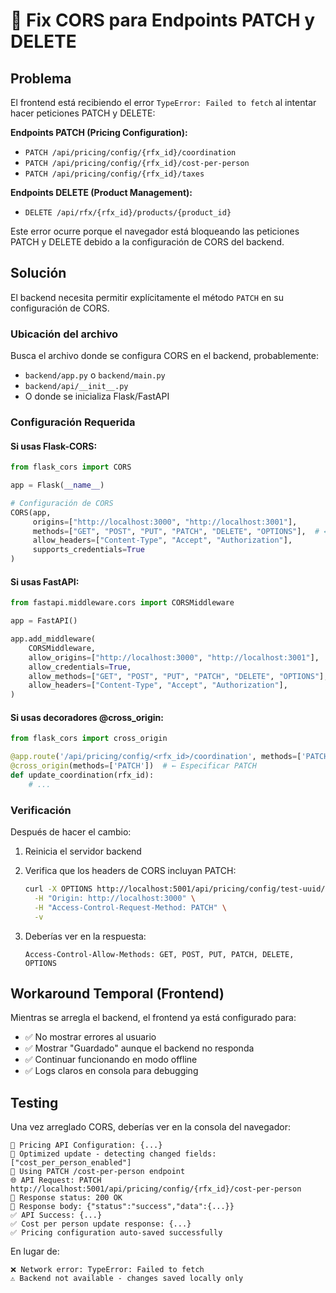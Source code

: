 # 🔧 Fix CORS para Endpoints PATCH y DELETE

## Problema

El frontend está recibiendo el error `TypeError: Failed to fetch` al intentar hacer peticiones PATCH y DELETE:

**Endpoints PATCH (Pricing Configuration):**
- `PATCH /api/pricing/config/{rfx_id}/coordination`
- `PATCH /api/pricing/config/{rfx_id}/cost-per-person`
- `PATCH /api/pricing/config/{rfx_id}/taxes`

**Endpoints DELETE (Product Management):**
- `DELETE /api/rfx/{rfx_id}/products/{product_id}`

Este error ocurre porque el navegador está bloqueando las peticiones PATCH y DELETE debido a la configuración de CORS del backend.

## Solución

El backend necesita permitir explícitamente el método `PATCH` en su configuración de CORS.

### Ubicación del archivo

Busca el archivo donde se configura CORS en el backend, probablemente:
- `backend/app.py` o `backend/main.py`
- `backend/api/__init__.py`
- O donde se inicializa Flask/FastAPI

### Configuración Requerida

#### Si usas Flask-CORS:

```python
from flask_cors import CORS

app = Flask(__name__)

# Configuración de CORS
CORS(app, 
     origins=["http://localhost:3000", "http://localhost:3001"],
     methods=["GET", "POST", "PUT", "PATCH", "DELETE", "OPTIONS"],  # ← Agregar PATCH
     allow_headers=["Content-Type", "Accept", "Authorization"],
     supports_credentials=True
)
```

#### Si usas FastAPI:

```python
from fastapi.middleware.cors import CORSMiddleware

app = FastAPI()

app.add_middleware(
    CORSMiddleware,
    allow_origins=["http://localhost:3000", "http://localhost:3001"],
    allow_credentials=True,
    allow_methods=["GET", "POST", "PUT", "PATCH", "DELETE", "OPTIONS"],  # ← Agregar PATCH
    allow_headers=["Content-Type", "Accept", "Authorization"],
)
```

#### Si usas decoradores @cross_origin:

```python
from flask_cors import cross_origin

@app.route('/api/pricing/config/<rfx_id>/coordination', methods=['PATCH'])
@cross_origin(methods=['PATCH'])  # ← Especificar PATCH
def update_coordination(rfx_id):
    # ...
```

### Verificación

Después de hacer el cambio:

1. Reinicia el servidor backend
2. Verifica que los headers de CORS incluyan PATCH:
   ```bash
   curl -X OPTIONS http://localhost:5001/api/pricing/config/test-uuid/coordination \
     -H "Origin: http://localhost:3000" \
     -H "Access-Control-Request-Method: PATCH" \
     -v
   ```

3. Deberías ver en la respuesta:
   ```
   Access-Control-Allow-Methods: GET, POST, PUT, PATCH, DELETE, OPTIONS
   ```

## Workaround Temporal (Frontend)

Mientras se arregla el backend, el frontend ya está configurado para:
- ✅ No mostrar errores al usuario
- ✅ Mostrar "Guardado" aunque el backend no responda
- ✅ Continuar funcionando en modo offline
- ✅ Logs claros en consola para debugging

## Testing

Una vez arreglado CORS, deberías ver en la consola del navegador:

```
🔧 Pricing API Configuration: {...}
💾 Optimized update - detecting changed fields: ["cost_per_person_enabled"]
🎯 Using PATCH /cost-per-person endpoint
🌐 API Request: PATCH http://localhost:5001/api/pricing/config/{rfx_id}/cost-per-person
📡 Response status: 200 OK
📄 Response body: {"status":"success","data":{...}}
✅ API Success: {...}
✅ Cost per person update response: {...}
✅ Pricing configuration auto-saved successfully
```

En lugar de:
```
❌ Network error: TypeError: Failed to fetch
⚠️ Backend not available - changes saved locally only
```

